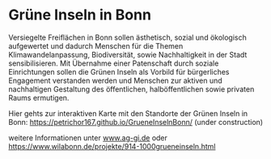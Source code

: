 # Grüne Inseln  in Bonn

Versiegelte Freiflächen in Bonn sollen ästhetisch, sozial und ökologisch aufgewertet und dadurch Menschen für die Themen Klimawandelanpassung, Biodiversität, sowie Nachhaltigkeit in der Stadt sensibilisieren.
Mit Übernahme einer Patenschaft durch soziale Einrichtungen sollen die Grünen Inseln als Vorbild für bürgerliches Engagement verstanden werden und Menschen zur aktiven und nachhaltigen Gestaltung des öffentlichen, halböffentlichen sowie privaten Raums ermutigen. 

Hier gehts zur interaktiven Karte mit den Standorte der Grünen Inseln in Bonn:
https://petrichor167.github.io/GrueneInselnBonn/ (under construction)

weitere Informationen unter www.ag-gi.de oder https://www.wilabonn.de/projekte/914-1000grueneinseln.html
